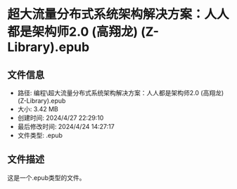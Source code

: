 ﻿# 超大流量分布式系统架构解决方案：人人都是架构师2.0 (高翔龙) (Z-Library).epub

## 文件信息
- 路径: 编程\超大流量分布式系统架构解决方案：人人都是架构师2.0 (高翔龙) (Z-Library).epub
- 大小: 3.42 MB
- 创建时间: 2024/4/27 22:29:10
- 最后修改时间: 2024/4/24 14:27:17
- 文件类型: .epub

## 文件描述
这是一个.epub类型的文件。

